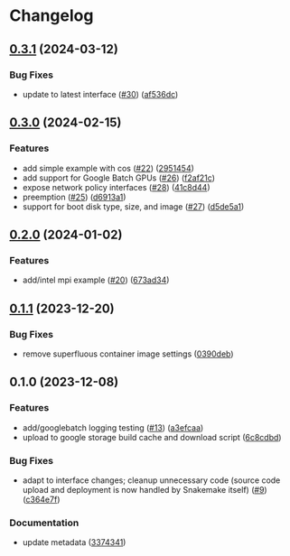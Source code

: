 # Changelog

## [0.3.1](https://github.com/snakemake/snakemake-executor-plugin-googlebatch/compare/v0.3.0...v0.3.1) (2024-03-12)


### Bug Fixes

* update to latest interface ([#30](https://github.com/snakemake/snakemake-executor-plugin-googlebatch/issues/30)) ([af536dc](https://github.com/snakemake/snakemake-executor-plugin-googlebatch/commit/af536dc744fddccd6da5221bef1539c4d6fc173d))

## [0.3.0](https://github.com/snakemake/snakemake-executor-plugin-googlebatch/compare/v0.2.0...v0.3.0) (2024-02-15)


### Features

* add simple example with cos ([#22](https://github.com/snakemake/snakemake-executor-plugin-googlebatch/issues/22)) ([2951454](https://github.com/snakemake/snakemake-executor-plugin-googlebatch/commit/2951454defef65a24396a16f7b9c4103e4156571))
* add support for Google Batch GPUs ([#26](https://github.com/snakemake/snakemake-executor-plugin-googlebatch/issues/26)) ([f2af21c](https://github.com/snakemake/snakemake-executor-plugin-googlebatch/commit/f2af21c6804d5c687d2bc9443497c98fb60641bc))
* expose network policy interfaces ([#28](https://github.com/snakemake/snakemake-executor-plugin-googlebatch/issues/28)) ([41c8d44](https://github.com/snakemake/snakemake-executor-plugin-googlebatch/commit/41c8d447502d5bba485b14ebe1eab1f2bf6b50dd))
* preemption ([#25](https://github.com/snakemake/snakemake-executor-plugin-googlebatch/issues/25)) ([d6913a1](https://github.com/snakemake/snakemake-executor-plugin-googlebatch/commit/d6913a13b59f94b4f7c590dfe8c446c535f5c883))
* support for boot disk type, size, and image ([#27](https://github.com/snakemake/snakemake-executor-plugin-googlebatch/issues/27)) ([d5de5a1](https://github.com/snakemake/snakemake-executor-plugin-googlebatch/commit/d5de5a136a63686e8c41077a6cd4aa96816f4a93))

## [0.2.0](https://github.com/snakemake/snakemake-executor-plugin-googlebatch/compare/v0.1.1...v0.2.0) (2024-01-02)


### Features

* add/intel mpi example ([#20](https://github.com/snakemake/snakemake-executor-plugin-googlebatch/issues/20)) ([673ad34](https://github.com/snakemake/snakemake-executor-plugin-googlebatch/commit/673ad345fb6590696dc3bb3d88c6873abde068ef))

## [0.1.1](https://github.com/snakemake/snakemake-executor-plugin-googlebatch/compare/v0.1.0...v0.1.1) (2023-12-20)


### Bug Fixes

* remove superfluous container image settings ([0390deb](https://github.com/snakemake/snakemake-executor-plugin-googlebatch/commit/0390deb3a1995587dab611629ffedac716b87566))

## 0.1.0 (2023-12-08)


### Features

* add/googlebatch logging testing ([#13](https://github.com/snakemake/snakemake-executor-plugin-googlebatch/issues/13)) ([a3efcaa](https://github.com/snakemake/snakemake-executor-plugin-googlebatch/commit/a3efcaa991769f905e2c9bb8195481528d10d3c8))
* upload to google storage build cache and download script ([6c8cdbd](https://github.com/snakemake/snakemake-executor-plugin-googlebatch/commit/6c8cdbd7e84e244aeff199bbf8542d2f2633fe38))


### Bug Fixes

* adapt to interface changes; cleanup unnecessary code (source code upload and deployment is now handled by Snakemake itself) ([#9](https://github.com/snakemake/snakemake-executor-plugin-googlebatch/issues/9)) ([c364e7f](https://github.com/snakemake/snakemake-executor-plugin-googlebatch/commit/c364e7f97f78233dab6bedb4469e1c94d4e7cdcc))


### Documentation

* update metadata ([3374341](https://github.com/snakemake/snakemake-executor-plugin-googlebatch/commit/33743410cf8ca84ba8d3dc166c0ad3afdc769959))
